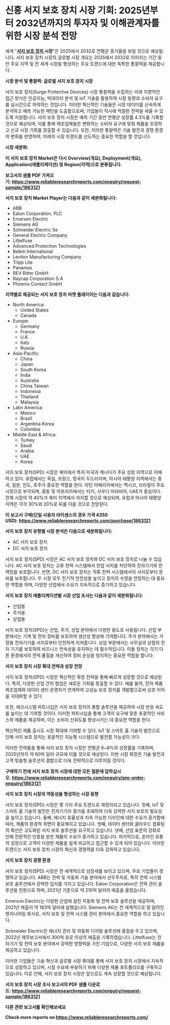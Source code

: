 <p><h1>신흥 서지 보호 장치 시장 기회: 2025년부터 2032년까지의 투자자 및 이해관계자를 위한 시장 분석 전망</h1></p><p>세계 "<strong><a href="https://www.reliableresearchreports.com/surge-protective-devices-r1863121?utm_campaign=106&utm_medium=8&utm_source=Github&utm_content=ia&utm_term=03032025&utm_id=surge-protective-devices">서지 보호 장치&nbsp;</a></strong><strong>시장</strong>"은 2025에서 2032로 연평균 증가율을 보일 것으로 예상됩니다. 서지 보호 장치 시장의 글로벌 시장 개요는 2025에서 2032로 이어지는 기간 동안 주요 지역 및 전 세계 시장을 형성하는 주요 트렌드에 대한 독특한 통찰력을 제공합니다.</p>
<p><strong>시장 분석 및 통찰력: 글로벌 서지 보호 장치 시장</strong></p>
<p><p>서지 보호 장치(Surge Protective Devices) 시장 통찰력을 수집하는 미래 지향적인 접근 방식은 인공지능, 빅데이터 분석 및 IoT 기술을 활용하여 시장 동향과 소비자 요구를 실시간으로 파악하는 것입니다. 이러한 혁신적인 기술들은 시장 데이터를 신속하게 분석하고 예측 가능한 패턴을 도출함으로써, 기업들이 적시에 적절한 전략을 세울 수 있도록 지원합니다. 서지 보호 장치 시장은 예측 기간 동안 연평균 성장률 4.3%를 기록할 것으로 예상되며, 이를 통해 제조업체들은 변화하는 소비자 요구에 맞춰 제품을 조정하고 신규 시장 기회를 창출할 수 있습니다. 또한, 이러한 통찰력은 기술 발전과 경쟁 환경의 변화를 반영하여, 미래의 시장 트렌드를 선도하는 중요한 역할을 할 것입니다.</p><a href="%7CAUTHORITHY_DOMAIN_URL%7C?utm_campaign=106&utm_medium=8&utm_source=Github&utm_content=ia&utm_term=03032025&utm_id=surge-protective-devices"></a></p>
<p><strong>시장 세분화:</strong></p>
<p><strong>이 서지 보호 장치 Market은 다시 Overview(개요), Deployment(개요), Application(애플리케이션) 및 Region(지역)으로 분류됩니다.</strong></p>
<p><strong>보고서의 샘플 PDF 가져오기:&nbsp;<a href="https://www.reliableresearchreports.com/enquiry/request-sample/1863121?utm_campaign=106&utm_medium=8&utm_source=Github&utm_content=ia&utm_term=03032025&utm_id=surge-protective-devices">https://www.reliableresearchreports.com/enquiry/request-sample/1863121</a></strong><strong></strong></p>
<p><strong>서지 보호 장치 Market Player는 다음과 같이 세분화됩니다:</strong></p>
<p><ul><li>ABB</li><li>Eaton Corporation, PLC</li><li>Emersen Electric</li><li>Siemens AG</li><li>Schneider Electric Se</li><li>General Electric Company</li><li>Littelfuse</li><li>Advanced Protection Technologies</li><li>Belkin International</li><li>Leviton Manufacturing Company</li><li>Tripp Lite</li><li>Panamax</li><li>REV Ritter GmbH</li><li>Raycap Corporation S.A</li><li>Phoenix Contact GmbH</li></ul></p>
<p><strong>지역별로 제공되는 서지 보호 장치 마켓 플레이어는 다음과 같습니다:</strong></p>
<p><ul>
    <li>
        North America:
        <ul>
            <li>United States</li>
            <li>Canada</li>
        </ul>
    </li>
    <li>
        Europe:
        <ul>
            <li>Germany</li>
            <li>France</li>
            <li>U.K.</li>
            <li>Italy</li>
            <li>Russia</li>
        </ul>
    </li>
    <li>
        Asia-Pacific:
        <ul>
            <li>China</li>
            <li>Japan</li>
            <li>South Korea</li>
            <li>India</li>
            <li>Australia</li>
            <li>China Taiwan</li>
            <li>Indonesia</li>
            <li>Thailand</li>
            <li>Malaysia</li>
        </ul>
    </li>
    <li>
        Latin America:
        <ul>
            <li>Mexico</li>
            <li>Brazil</li>
            <li>Argentina Korea</li>
            <li>Colombia</li>
        </ul>
    </li>
    <li>
        Middle East & Africa:
        <ul>
            <li>Turkey</li>
            <li>Saudi</li>
            <li>Arabia</li>
            <li>UAE</li>
            <li>Korea</li>
        </ul>
    </li>
    </ul></p>
<p><p>서지 보호 장치(SPD) 시장은 북미에서 특히 미국과 캐나다가 주요 성장 지역으로 지배하고 있다. 유럽에서는 독일, 프랑스, 영국이 두드러지며, 아시아 태평양 지역에서는 중국, 일본, 인도, 호주가 중요한 역할을 한다. 라틴 아메리카에서는 멕시코, 브라질이 주요 시장으로 부각되며, 중동 및 아프리카에서는 터키, 사우디 아라비아, UAE가 중심이다. 전체 시장의 약 40%가 북미 지역에서 차지할 것으로 예상되며, 유럽과 아시아 태평양 지역은 각각 30%와 20%로 뒤를 이을 것으로 전망된다.</p></p>
<p><strong>이 보고서 구매(단일 사용자 라이센스의 경우 가격 4350 USD):&nbsp;<a href="https://www.reliableresearchreports.com/purchase/1863121?utm_campaign=106&utm_medium=8&utm_source=Github&utm_content=ia&utm_term=03032025&utm_id=surge-protective-devices">https://www.reliableresearchreports.com/purchase/1863121</a></strong></p>
<p><strong>서지 보호 장치 유형별 시장 분석은 다음으로 세분화됩니다:</strong></p>
<p><ul><li>AC 서지 보호 장치</li><li>DC 서지 보호 장치</li></ul></p>
<p><p>서지 보호 장치(SPD) 시장은 AC 서지 보호 장치와 DC 서지 보호 장치로 나눌 수 있습니다. AC 서지 보호 장치는 교류 전력 시스템에서 전압 서지를 차단하여 전자기기와 전력망을 보호합니다. 반면, DC 서지 보호 장치는 직류 전력 시스템에서의 서지로부터 장비를 보호합니다. 두 시장 모두 전기적 안전성을 높이고 장치의 수명을 연장하는 데 중요한 역할을 하며, 다양한 산업에서 수요가 지속적으로 증가하고 있습니다.</p></p>
<p><strong>서지 보호 장치 애플리케이션별 시장 산업 조사는 다음과 같이 세분화됩니다:</strong></p>
<p><ul><li>산업용</li><li>주거용</li><li>상업용</li></ul></p>
<p><p>서지 보호 장치(SPD)는 산업, 주거, 상업 분야에서 다양한 용도로 사용됩니다. 산업 부문에서는 기계 및 전자 장비를 보호하여 생산성 향상에 기여합니다. 주거 분야에서는 가정용 전자기기를 서지로부터 안전하게 지켜줍니다. 상업 부문에서는 사무실과 상점의 전자 기기를 보호하여 비즈니스 연속성을 유지하는 데 필수적입니다. 이들 장치는 각기 다른 환경에서의 전력 품질을 개선하여 장비 손상을 방지하는 중요한 역할을 합니다.</p></p>
<p><strong>서지 보호 장치 시장 확대 전략과 성장 전망</strong></p>
<p><p>서지 보호 장치(SPD) 시장은 혁신적인 확장 전략을 통해 빠르게 성장할 것으로 예상된다. 특히, 다양한 산업 간의 협업은 새로운 기회를 창출할 수 있다. 예를 들어, 전자 제품 제조업체와 데이터 센터 운영자가 연계하여 고성능 보호 장치를 개발함으로써 상호 이익을 극대화할 수 있다. </p><p>또한, 에코시스템 파트너십은 서지 보호 장치의 통합 솔루션을 제공하여 시장 반응 속도를 높이는 데 기여할 것이다. 이러한 파트너십을 통해 고객의 요구에 맞춘 포괄적인 서비스와 제품을 제공하며, 이는 소비자 신뢰도를 향상시키는 데 중요한 역할을 한다.</p><p>혁신적인 제품 출시도 시장 확대에 기여할 수 있다. IoT 및 스마트 홈 기술의 발전으로 인해 서지 보호 장치는 포괄적인 지능형 시스템으로 발전할 가능성이 크다. </p><p>이러한 전략들을 통해 서지 보호 장치 시장은 연평균 6~8%의 성장률을 기록하며, 2025년까지 약 60억 달러 규모에 이를 것으로 예상된다. 이번 시장 확장은 기술 발전과 고객 맞춤형 솔루션의 결합으로 더욱 전략적으로 이루어질 것이다.</p></p>
<p><strong>구매하기 전에 서지 보호 장치 시장에 대한 모든 질문에 답하십시오.&nbsp;<a href="https://www.reliableresearchreports.com/enquiry/pre-order-enquiry/1863121?utm_campaign=106&utm_medium=8&utm_source=Github&utm_content=ia&utm_term=03032025&utm_id=surge-protective-devices">https://www.reliableresearchreports.com/enquiry/pre-order-enquiry/1863121</a></strong><strong></strong></p>
<p><strong>서지 보호 장치 시장의 역동성을 형성하는 시장 동향</strong></p>
<p><p>서지 보호 장치(SPD) 시장은 몇 가지 주요 트렌드로 재정의되고 있습니다. 첫째, IoT 및 스마트 홈 기술의 발전은 전자기기의 증가를 초래하여 더욱 강력한 서지 보호의 필요성을 높이고 있습니다. 둘째, 에너지 효율성과 지속 가능한 디자인에 대한 수요가 증가함에 따라, 제품의 환경적 측면이 중요해지고 있습니다. 셋째, 데이터 센터와 클라우드 컴퓨팅의 확산은 고도화된 서지 보호 솔루션을 요구하고 있습니다. 넷째, 산업 표준의 강화로 인해 전문적인 인증을 받은 제품의 수요가 증가하고 있습니다. 마지막으로, 온라인 유통의 성장으로 고객이 다양한 제품을 쉽게 비교하고 접근할 수 있게 되어 있습니다. 이러한 트렌드는 서지 보호 장치 시장의 혁신과 경쟁력을 더욱 강화하고 있습니다.</p></p>
<p><strong>서지 보호 장치 경쟁 환경</strong></p>
<p><p>서지 보호 장치(SPD) 시장은 전 세계적으로 성장세를 보이고 있으며, 주요 기업들이 경쟁하고 있습니다. ABB는 전력 및 자동화 기술 분야에서 선두주자로, 특히 전력 시스템 보호 솔루션에서 강력한 입지를 가지고 있습니다. Eaton Corporation은 전력 관리 솔루션을 전문으로 하며, 2021년 기준으로 약 210억 달러의 매출을 올렸습니다. </p><p>Emerson Electric는 다양한 산업에 걸친 자동화 및 전력 보호 솔루션을 제공하며, 2021년 매출이 약 183억 달러에 달했습니다. Siemens AG는 전 세계적으로 잘 알려진 엔지니어링 회사로, 서지 보호 및 전력 시스템 관리 분야에서 중요한 역할을 하고 있습니다. </p><p>Schneider Electric은 에너지 관리 및 자동화 디지털 솔루션에 중점을 두고 있으며, 2022년 재무보고서에서 300억 유로 이상의 매출을 기록하였습니다. Littelfuse는 전자기기 및 전력 보호 분야에서 강력한 영향력을 가진 기업으로, 다양한 서지 보호 제품을 제공하고 있습니다.</p><p>이러한 기업들은 기술 혁신과 글로벌 시장 확대를 통해 서지 보호 장치 시장에서 지속적으로 성장하고 있으며, 시장 수요에 부응하기 위해 다양한 제품 포트폴리오를 구축하고 있습니다. 이로 인해, 서지 보호 장치 시장은 앞으로도 계속 성장할 것으로 예상됩니다.</p></p>
<p><strong>서지 보호 장치 시장 조사 보고서의 PDF 샘플 다운로드:&nbsp;<a href="https://www.reliableresearchreports.com/enquiry/request-sample/1863121?utm_campaign=106&utm_medium=8&utm_source=Github&utm_content=ia&utm_term=03032025&utm_id=surge-protective-devices">https://www.reliableresearchreports.com/enquiry/request-sample/1863121</a></strong></p>
<p><strong></strong></p>
<p><strong></strong></p>
<p><strong></strong></p>
<p><strong></strong></p>
<p><strong>다른 관련 보고서를 확인해보세요</strong></p>
<p><strong>Check more reports on <a href="https://www.reliableresearchreports.com/?utm_campaign=106&utm_medium=8&utm_source=Github&utm_content=ia&utm_term=03032025&utm_id=surge-protective-devices">https://www.reliableresearchreports.com/</a></strong></p>
